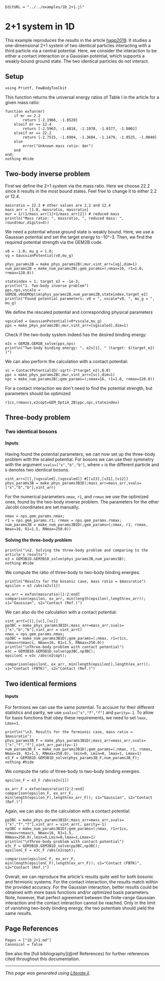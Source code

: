 ```@meta
EditURL = "../../examples/1D_2+1.jl"
```

# 2+1 system in 1D

This example reproduces the results in the article [happ2019](@cite). It studies a one-dimensional 2+1 system of two identical particles interacting with a third particle via a central potential. Here, we consider the interaction to be either a contact interaction or a Gaussian potential, which supports a weakly-bound ground state. The two identical particles do not interact.

## Setup

````@example 1D_2+1
using Printf, FewBodyToolkit
````

This function returns the universal energy ratios of Table I in the article for a given mass ratio:

````@example 1D_2+1
function exfun(mr)
    if mr == 2.2
        return [-2.1966, -1.0520]
    elseif mr == 12.4
        return [-2.5963, -1.4818, -1.1970, -1.0377, -1.0002]
    elseif mr == 22.2
        return [-2.7515, -1.6904, -1.3604, -1.1479, -1.0525, -1.0040]
    else
        error("Unknown mass ratio: $mr")
    end
end;
nothing #hide
````

## Two-body inverse problem

First we define the 2+1 system via the mass ratio. Here we choose 22.2 since it results in the most bound states. Feel free to change it to either 2.2 or 12.4.

````@example 1D_2+1
massratio = 22.2 # other values are 2.2 and 12.4
mass_arr = [1.0, massratio, massratio]
mur = 1/(1/mass_arr[1]+1/mass_arr[2]) # reduced mass
println("Mass ratio: ", massratio, ", reduced mass: ", round(mur,digits=4))
````

We need a potential whose ground state is weakly bound. Here, we use a Gaussian potential and set the target energy to -10^-3. Then, we find the required potential strength via the GEM2B code.

````@example 1D_2+1
v0 = -1.0; mu_g = 1.0;
vg = GaussianPotential(v0,mu_g)

phys_params2B = make_phys_params2B(;mur,vint_arr=[vg],dim=1)
num_params2B = make_num_params2B(;gem_params=(;nmax=16, r1=1.0, rnmax=120.0))

stateindex = 1; target_e2 = -1e-3;
println("1. Two-body inverse problem")
pps,nps,vscale = GEM2B.v0GEMOptim(phys_params2B,num_params2B,stateindex,target_e2)
println("Found potential parameters: v0 = ", vscale*v0, ", mu_g = ", mu_g)
````

We define the rescaled potential and corresponding physical parameters

````@example 1D_2+1
vgscaled = GaussianPotential(v0*vscale,mu_g)
pps = make_phys_params2B(;mur,vint_arr=[vgscaled],dim=1)
````

Check if the two-body system indeed has the desired binding energy:

````@example 1D_2+1
e2s = GEM2B.GEM2B_solve(pps,nps)
println("Two-body binding energy: ", e2s[1], " (target: $(target_e2) )")
````

We can also perform the calculation with a contact potential:

````@example 1D_2+1
vc = ContactPotential1D(-sqrt(-2*target_e2),0.0)
ppc = make_phys_params2B(;mur,vint_arr=[vc],dim=1)
npc = make_num_params2B(;gem_params=(;nmax=16, r1=1.0, rnmax=120.0))
````

For a contact interaction we don't need to find the potential strength, but parameters should be optimized

````@example 1D_2+1
r1cs,rnmaxcs,e2copt=GEM_Optim_2B(ppc,npc,stateindex)
````

## Three-body problem

### Two identical bosons

#### Inputs

Having found the potential parameters, we can now set up the three-body problem with the scaled potential. For bosons we can use their symmetry with the argument `svals=["x","b","b"]`, where `x` is the different particle and `b` denotes two identical bosons.

````@example 1D_2+1
vint_arr=[[],[vgscaled],[vgscaled]] #[[v23],[v31],[v12]]
phys_params3B = make_phys_params3B1D(;mass_arr=mass_arr,svals=["x","b","b"],vint_arr)
````

For the numerical parameters `nmax`, `r1`, and `rnmax` we use the optimized ones, found by the two-body inverse problem. The parameters for the other Jacobi coordinates are set manually.

````@example 1D_2+1
nmax = nps.gem_params.nmax;
r1 = nps.gem_params.r1; rnmax = nps.gem_params.rnmax;
num_params3B = make_num_params3B1D(;gem_params=(;nmax, r1, rnmax, Nmax=16, R1=1.5, RNmax=250.0))
````

#### Solving the three-body problem

````@example 1D_2+1
println("\n2. Solving the three-body problem and comparing to the article's results")
e3 = GEM3B1D.GEM3B1D_solve(phys_params3B,num_params3B);
nothing #hide
````

We compute the ratio of three-body to two-body binding energies.

````@example 1D_2+1
println("Results for the bosonic case, mass ratio = $massratio")
epsilon = e3 /abs(e2s[1])

ex_arr = exfun(massratio)[1:2:end]
comparison(epsilon, ex_arr, min(length(epsilon),length(ex_arr)); s1="Gaussian", s2="Contact (Ref.)")
````

We can also do the calculation with a contact potential:

````@example 1D_2+1
vint_arrC=[[],[vc],[vc]]
pp3BC = make_phys_params3B1D(;mass_arr=mass_arr,svals=["x","b","b"],vint_arr = vint_arrC)
nmax = nps.gem_params.nmax;
np3BC = make_num_params3B1D(;gem_params=(;nmax, r1=r1cs, rnmax=rnmaxcs, Nmax=16, R1=1.5, RNmax=250.0))
println("\nThree-body problem with contact potential")
e3c = GEM3B1D.GEM3B1D_solve(pp3BC,np3BC);
epsilonC = e3c /abs(e2copt);

comparison(epsilonC, ex_arr, min(length(epsilonC),length(ex_arr)); s1="Contact (FBTK)", s2="Contact (Ref.)")
````

## Two identical fermions

#### Inputs

For fermions we can use the same potential. To account for their different statistics and parity, we use `svals=["x","f","f"]` and `parity=-1`. To allow for basis functions that obey these requirements, we need to set `lmax, Lmax=1`.

````@example 1D_2+1
println("\n3. Results for the fermionic case, mass ratio = $massratio")
phys_params3B_F = make_phys_params3B1D(;mass_arr=mass_arr,svals=["x","f","f"],vint_arr,parity=-1)
num_params3B_F = make_num_params3B1D(;gem_params=(;nmax, r1, rnmax, Nmax=16, R1=1.5, RNmax=250.0), lmin=0, Lmin=0, lmax=1, Lmax=1)
e3_F = GEM3B1D.GEM3B1D_solve(phys_params3B_F,num_params3B_F);
nothing #hide
````

We compute the ratio of three-body to two-body binding energies.

````@example 1D_2+1
epsilon_F = e3_F /abs(e2s[1])

ex_arr_F = exfun(massratio)[2:2:end]
comparison(epsilon_F, ex_arr_F, min(length(epsilon_F),length(ex_arr_F)); s1="Gaussian", s2="Contact (Ref.)")
````

Again, we can also do the calculation with a contact potential:

````@example 1D_2+1
pp3BC = make_phys_params3B1D(;mass_arr=mass_arr,svals=["x","f","f"],vint_arr = vint_arrC, parity=-1)
np3BC = make_num_params3B1D(;gem_params=(;nmax, r1=r1cs, rnmax=rnmaxcs, Nmax=16, R1=1.5, RNmax=250.0),lmin=0,Lmin=0,lmax=1,Lmax=1)
println("\nThree-body problem with contact potential")
e3c_F = GEM3B1D.GEM3B1D_solve(pp3BC,np3BC);
epsilonC_F = e3c_F /abs(e2copt);

comparison(epsilonC_F, ex_arr_F, min(length(epsilonC_F),length(ex_arr_F)); s1="Contact (FBTK)", s2="Contact (Ref.)")
````

Overall, we can reproduce the article's results quite well for both bosonic and fermionic systems. For the contact interaction, the results match within the provided accuracy. For the Gaussian interaction, better results could be obtained with more basis functions and/or optimized basis parameters. Note, however, that perfect agreement between the finite-range Gaussian interaction and the contact interaction cannot be reached. Only in the limit of vanishing two-body binding energy, the two potentials should yield the same results.

## Page References

```@bibliography
Pages = ["1D_2+1.md"]
Canonical = false
```

See also the [full bibliography](@ref References) for further references cited throughout this documentation.

---

*This page was generated using [Literate.jl](https://github.com/fredrikekre/Literate.jl).*


